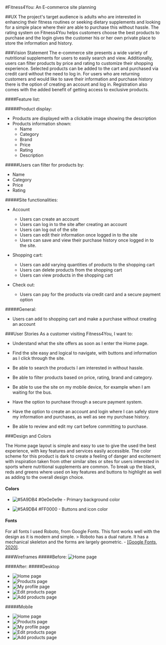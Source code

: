 #Fitness4You: An E-commerce site planning

##UX
The project's target audience is adults who are interested in enhancing their fitness routines or seeking dietary supplements and looking for a simple place where their are able to purchase this without hassle. The rating system on Fitness4You helps customers choose the best products to purchase and the login gives the customer his or her own private place to store the information and history.

###Vision Statement
The e-commerce site presents a wide variety of nutritional supplements for users to easily search and view. Additionally, users can filter products by price and rating to customize their shopping experience. Selected products can be added to the cart and purchased via credit card without the need to log in. For users who are returning customers and would like to save their information and purchase history there is the option of creating an account and log in. Registration also comes with the added benefit of getting access to exclusive products.

####Feature list:

#####Product display:
* Products are displayed with a clickable image showing the description
* Products information shown:
  * Name
  * Category
  * Brand
  * Price
  * Rating
  * Description

#####Users can filter for products by:
* Name
* Category
* Price
* Rating

#####Site functionalities:
* Account
  * Users can create an account
  * Users can log in to the site after creating an account
  * Users can log out of the site
  * Users can edit their information once logged in to the site
  * Users can save and view their purchase history once logged in to the site.
  
* Shopping cart:
  * Users can add varying quantities of products to the shopping cart
  * Users can delete products from the shopping cart
  * Users can view products in the shopping cart
  
* Check out:
  * Users can pay for the products via credit card and a secure payment option
  
#####General:
* Users can add to shopping cart and make a purchase without creating an account
  

###User Stories
As a customer visiting Fitness4You, I want to:
* Understand what the site offers as soon as I enter the Home page.

* Find the site easy and logical to navigate, with buttons and information as I click through the site.

* Be able to search the products I am interested in without hassle.

* Be able to filter products based on price, rating, brand and category.

* Be able to use the site on my mobile device, for example when I am waiting for the bus.

* Have the option to purchase through a secure payment system.

* Have the option to create an account and login where I can safely store my information and purchases, as well as see my purchase history.

* Be able to review and edit my cart before committing to purchase.

###Design and Colors

The Home page layout is simple and easy to use to give the used the best experience, with key features and services easily accessible. 
The color scheme for this product is dark to create a feeling of danger and excitement with inspiration taken from other similar sites or sites for users interested in sports where nutritional supplements are common. To break up the black, reds and greens where used on key features and buttons to highlight as well as adding to the overall design choice.

#### Colors

* ![#5A9DB4](https://placehold.it/15/0e0e0e9e/000000?text=+) #0e0e0e9e - Primary background color

* ![#5A9DB4](https://placehold.it/15/FF0000/000000?text=+) #FF0000 - Buttons and icon color

#### Fonts

For all fonts I used Roboto, from Google Fonts. This font works well with the design as it is modern and simple. > Roboto has a dual nature. It has a mechanical skeleton and the forms are largely geometric. - [[Google Fonts, 2020]](https://fonts.google.com/specimen/Roboto).

###Wireframes
#####Before:
![Home page](https://github.com/ArloysMacias/fitness4you/blob/master/wireframes/desktop.png)

####After:
#####Desktop
* ![Home page](https://github.com/ArloysMacias/fitness4you/blob/master/wireframes/New%20Project%201/Home%20page%20desktop%20view.png)
* ![Products page](https://github.com/ArloysMacias/fitness4you/blob/master/wireframes/New%20Project%201/Products%20page%20desktop%20view.png)
* ![My profile page](https://github.com/ArloysMacias/fitness4you/blob/master/wireframes/New%20Project%201/My%20profile%20page%20desktop%20view.png)
* ![Edit products page](https://github.com/ArloysMacias/fitness4you/blob/master/wireframes/New%20Project%201/Edit%20products%20page%20desktop%20view.png)
* ![Add products page](https://github.com/ArloysMacias/fitness4you/blob/master/wireframes/New%20Project%201/Add%20products%20page%20desktop%20view.png)


#####Mobile
* ![Home page](https://github.com/ArloysMacias/fitness4you/blob/master/wireframes/New%20Project%201/Home%20page%20mobile%20view.png)
* ![Products page](https://github.com/ArloysMacias/fitness4you/blob/master/wireframes/New%20Project%201/Products%20page%20mobile%20view.png)
* ![My profile page](https://github.com/ArloysMacias/fitness4you/blob/master/wireframes/New%20Project%201/My%20profile%20page%20mobile%20view.png)
* ![Edit products page](https://github.com/ArloysMacias/fitness4you/blob/master/wireframes/New%20Project%201/Eddit%20and%20add%20products%20mobile%20view.png)
* ![Add products page](https://github.com/ArloysMacias/fitness4you/blob/master/wireframes/New%20Project%201/Eddit%20and%20add%20products%20mobile%20view%20(1).png)
